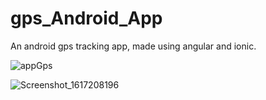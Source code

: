 
# gps_Android_App
An android gps tracking app, made using angular and ionic.


![appGps](https://user-images.githubusercontent.com/46634097/119640598-af049780-be10-11eb-828f-1822a7b0d99c.png)

![Screenshot_1617208196](https://user-images.githubusercontent.com/46634097/113178907-f45c7c80-9246-11eb-8ee3-dad69387c1c0.png)
